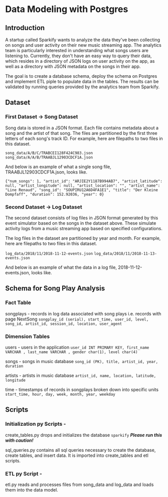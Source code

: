 # Data Modeling with Postgres

## Introduction
A startup called Sparkify wants to analyze the data they've been collecting on songs and user activity on their new music streaming app. The analytics team is particularly interested in understanding what songs users are listening to. Currently, they don't have an easy way to query their data, which resides in a directory of JSON logs on user activity on the app, as well as a directory with JSON metadata on the songs in their app.

The goal is to create a database schema, deploy the schema on Postgres and implement ETL piple to populate data in the tables. The results can be validated by running queries provided by the analytics team from Sparkify.

## Dataset

### First Dataset -> Song Dataset

Song data is stored in a JSON format. Each file contains metadata about a song and the artist of that song. The files are partitioned by the first three letters of each song's track ID. For example, here are filepaths to two files in this dataset.

`song_data/A/B/C/TRABCEI128F424C983.json`
`song_data/A/A/B/TRAABJL12903CDCF1A.json`

And below is an example of what a single song file, TRAABJL12903CDCF1A.json, looks like.

`{"num_songs": 1, "artist_id": "ARJIE2Y1187B994AB7", "artist_latitude": null, "artist_longitude": null, "artist_location": "", "artist_name": "Line Renaud", "song_id": "SOUPIRU12A6D4FA1E1", "title": "Der Kleine Dompfaff", "duration": 152.92036, "year": 0}`

### Second Dataset -> Log Dataset

The second dataset consists of log files in JSON format generated by this event simulator based on the songs in the dataset above. These simulate activity logs from a music streaming app based on specified configurations.

The log files in the dataset are partitioned by year and month. For example, here are filepaths to two files in this dataset.

`log_data/2018/11/2018-11-12-events.json`
`log_data/2018/11/2018-11-13-events.json`

And below is an example of what the data in a log file, 2018-11-12-events.json, looks like.


## Schema for Song Play Analysis

### Fact Table
songplays - records in log data associated with song plays i.e. records with page NextSong
`songplay_id (serial), start_time, user_id, level, song_id, artist_id, session_id, location, user_agent`

### Dimension Tables

users - users in the application
`user_id INT PRIMARY KEY, first_name VARCHAR , last_name VARCHAR , gender char(1), level char(4)`

songs - songs in music database
`song_id (PK), title, artist_id, year, duration`

artists - artists in music database
`artist_id, name, location, latitude, longitude`

time - timestamps of records in songplays broken down into specific units
`start_time, hour, day, week, month, year, weekday`


## Scripts


### Initialization py Scripts - 

create_tables.py drops and initializes the database `sparkify`  ***Please run this with caution!***

sql_queries.py contains all sql queries necessary to create the database, create tables, and insert data. It is imported into create_tables and etl scripts.

### ETL py Script -
etl.py reads and processes files from song_data and log_data and loads them into the data model.

